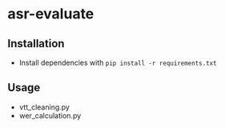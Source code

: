 # asr-evaluate

## Installation

- Install dependencies with `pip install -r requirements.txt`

## Usage

- vtt_cleaning.py
- wer_calculation.py
